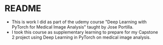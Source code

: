 # README
* This is work I did as part of the udemy course "Deep Learning with PyTorch for Medical Image Analysis" taught by Jose Portilla.
* I took this course as supplementary learning to prepare for my Capstone 2 project using Deep Learning in PyTorch on medical image analysis. 
